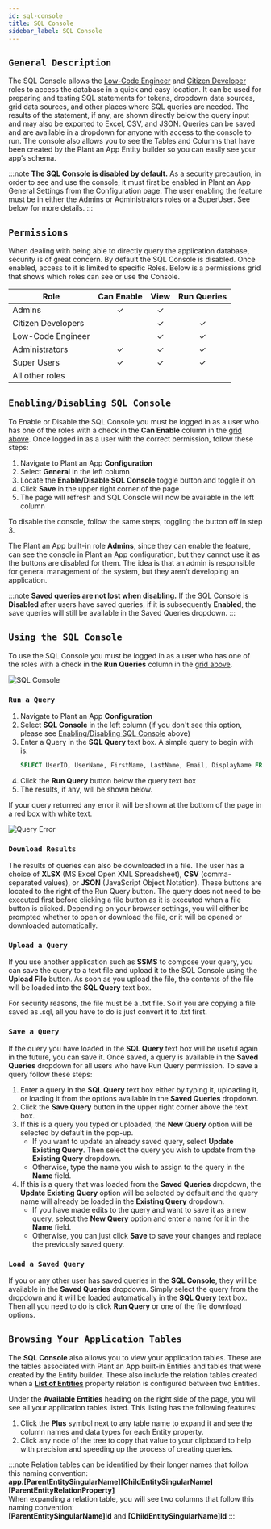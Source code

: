 ```yaml
---
id: sql-console
title: SQL Console
sidebar_label: SQL Console
---
```


## `General Description`

The SQL Console allows the [Low-Code Engineer](/audience#low-code-engineers) and [Citizen Developer](/audience.md#citizen-developers.md) roles to access the database in a quick and easy location. It can be used for preparing and testing SQL statements for tokens, dropdown data sources, grid data sources, and other places where SQL queries are needed. The results of the statement, if any, are shown directly below the query input and may also be exported to Excel, CSV, and JSON. Queries can be saved and are available in a dropdown for anyone with access to the console to run. The console also allows you to see the Tables and Columns that have been created by the Plant an App Entity builder so you can easily see your app’s schema.

:::note
**The SQL Console is disabled by default.** As a security precaution, in order to see and use the console, it must first be enabled in Plant an App General Settings from the Configuration page. The user enabling the feature must be in either the Admins or Administrators roles or a SuperUser. See below for more details.
:::

## `Permissions`

When dealing with being able to directly query the application database, security is of great concern. By default the SQL Console is disabled. Once enabled, access to it is limited to specific Roles. Below is a permissions grid that shows which roles can see or use the Console.

| Role | Can Enable | View | Run Queries |
| -- | :----: | :----: | :----: |
| Admins | &check; | &check; |  |
| Citizen Developers |  | &check; | &check; |
| Low-Code Engineer |  | &check; | &check; |
| Administrators | &check; | &check; | &check; |
| Super Users | &check; | &check; | &check; |
| All other roles |  |  |  |

## `Enabling/Disabling SQL Console`

To Enable or Disable the SQL Console you must be logged in as a user who has one of the roles with a check in the **Can Enable** column in the [grid above](#permissions). Once logged in as a user with the correct permission, follow these steps:

1. Navigate to Plant an App **Configuration**
2. Select **General** in the left column
3. Locate the **Enable/Disable SQL Console** toggle button and toggle it on
4. Click **Save** in the upper right corner of the page
5. The page will refresh and SQL Console will now be available in the left column

To disable the console, follow the same steps, toggling the button off in step 3.

The Plant an App built-in role **Admins**, since they can enable the feature, can see the console in Plant an App configuration, but they cannot use it as the buttons are disabled for them. The idea is that an admin is responsible for general management of the system, but they aren’t developing an application.

:::note
**Saved queries are not lost when disabling.** If the SQL Console is **Disabled** after users have saved queries, if it is subsequently **Enabled**, the save queries will still be available in the Saved Queries dropdown.
:::

## `Using the SQL Console`

To use the SQL Console you must be logged in as a user who has one of the roles with a check in the **Run Queries** column in the [grid above](#permissions).

![SQL Console](/img/SQLConsole_preview.png)

### `Run a Query`

1. Navigate to Plant an App **Configuration**
2. Select **SQL Console** in the left column (if you don't see this option, please see [Enabling/Disabling SQL Console](#enablingdisabling-sql-console) above)
3. Enter a Query in the **SQL Query** text box. A simple query to begin with is:
   ```sql
   SELECT UserID, UserName, FirstName, LastName, Email, DisplayName FROM Users
   ```
4. Click the **Run Query** button below the query text box
5. The results, if any, will be shown below.

If your query returned any error it will be shown at the bottom of the page in a red box with white text.

![Query Error](/img/QueryErrors.png)

### `Download Results`

The results of queries can also be downloaded in a file. The user has a choice of **XLSX** (MS Excel Open XML Spreadsheet), **CSV** (comma-separated values), or **JSON** (JavaScript Object Notation). These buttons are located to the right of the Run Query button. The query does not need to be executed first before clicking a file button as it is executed when a file button is clicked. Depending on your browser settings, you will either be prompted whether to open or download the file, or it will be opened or downloaded automatically.

### `Upload a Query`

If you use another application such as **SSMS** to compose your query, you can save the query to a text file and upload it to the SQL Console using the **Upload File** button. As soon as you upload the file, the contents of the file will be loaded into the **SQL Query** text box.

For security reasons, the file must be a .txt file. So if you are copying a file saved as .sql, all you have to do is just convert it to .txt first.

### `Save a Query`

If the query you have loaded in the **SQL Query** text box will be useful again in the future, you can save it. Once saved, a query is available in the **Saved Queries** dropdown for all users who have Run Query permission. To save a query follow these steps:

1. Enter a query in the **SQL Query** text box either by typing it, uploading it, or loading it from the options available in the **Saved Queries** dropdown.
2. Click the **Save Query** button in the upper right corner above the text box.
3. If this is a query you typed or uploaded, the **New Query** option will be selected by default in the pop-up.
   - If you want to update an already saved query, select **Update Existing Query**. Then select the query you wish to update from the **Existing Query** dropdown.
   - Otherwise, type the name you wish to assign to the query in the **Name** field.
4. If this is a query that was loaded from the **Saved Queries** dropdown, the **Update Existing Query** option will be selected by default and the query name will already be loaded in the **Existing Query** dropdown.
   - If you have made edits to the query and want to save it as a new query, select the **New Query** option and enter a name for it in the **Name** field.
   - Otherwise, you can just click **Save** to save your changes and replace the previously saved query.

### `Load a Saved Query`

If you or any other user has saved queries in the **SQL Console**, they will be available in the **Saved Queries** dropdown. Simply select the query from the dropdown and it will be loaded automatically in the **SQL Query** text box. Then all you need to do is click **Run Query** or one of the file download options.

## `Browsing Your Application Tables`

The **SQL Console** also allows you to view your application tables. These are the tables associated with Plant an App built-in Entities and tables that were created by the Entity builder. These also include the relation tables created when a **[List of Entities](/entities.md#list-of-entities)** property relation is configured between two Entities.

Under the **Available Entities** heading on the right side of the page, you will see all your application tables listed. This listing has the following features:

   1. Click the **Plus** symbol next to any table name to expand it and see the column names and data types for each Entity property.
   2. Click any node of the tree to copy that value to your clipboard to help with precision and speeding up the process of creating queries.

:::note
Relation tables can be identified by their longer names that follow this naming convention:  
**app.[ParentEntitySingularName][ChildEntitySingularName][ParentEntityRelationProperty]**  
When expanding a relation table, you will see two columns that follow this naming convention:  
**[ParentEntitySingularName]Id** and **[ChildEntitySingularName]Id**
:::

